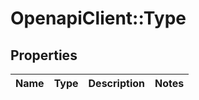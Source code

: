# OpenapiClient::Type

## Properties
Name | Type | Description | Notes
------------ | ------------- | ------------- | -------------


